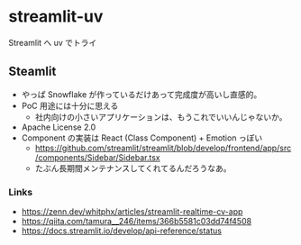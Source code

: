 # streamlit-uv
Streamlit へ uv でトライ

## Steamlit
- やっぱ Snowflake が作っているだけあって完成度が高いし直感的。
- PoC 用途には十分に思える
  - 社内向けの小さいアプリケーションは、もうこれでいいんじゃないか。
- Apache License 2.0
- Component の実装は React (Class Component) + Emotion っぽい
  - https://github.com/streamlit/streamlit/blob/develop/frontend/app/src/components/Sidebar/Sidebar.tsx
  - たぶん長期間メンテナンスしてくれてるんだろうなあ。

### Links
- https://zenn.dev/whitphx/articles/streamlit-realtime-cv-app
- https://qiita.com/tamura__246/items/366b5581c03dd74f4508
- https://docs.streamlit.io/develop/api-reference/status
